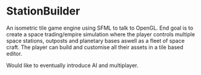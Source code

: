 # StationBuilder
An isometric tile game engine using SFML to talk to OpenGL. 
End goal is to create a space trading/empire simulation where the player controls
multiple space stations, outposts and planetary bases aswell as a fleet of space craft.
The player can build and customise all their assets in a tile based editor.

Would like to eventually introduce AI and multiplayer.
